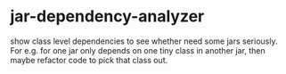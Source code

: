# jar-dependency-analyzer
show class level dependencies to see whether need some jars seriously. For e.g. for one jar only depends on one tiny class in another jar, then maybe refactor code to pick that class out.
